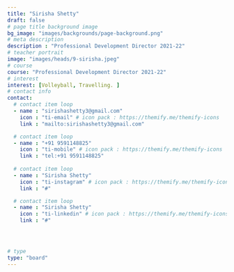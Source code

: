 ```yaml
---
title: "Sirisha Shetty"
draft: false
# page title background image
bg_image: "images/backgrounds/page-background.png"
# meta description
description : "Professional Development Director 2021-22"
# teacher portrait
image: "images/heads/9-sirisha.jpeg"
# course
course: "Professional Development Director 2021-22"
# interest
interest: [Volleyball, Travelling. ]
# contact info
contact:
  # contact item loop
  - name : "sirishashetty3@gmail.com"
    icon : "ti-email" # icon pack : https://themify.me/themify-icons
    link : "mailto:sirishashetty3@gmail.com"

  # contact item loop
  - name : "+91 9591148825"
    icon : "ti-mobile" # icon pack : https://themify.me/themify-icons
    link : "tel:+91 9591148825"
  
  # contact item loop
  - name : "Sirisha Shetty"
    icon : "ti-instagram" # icon pack : https://themify.me/themify-icons
    link : "#"

  # contact item loop
  - name : "Sirisha Shetty"
    icon : "ti-linkedin" # icon pack : https://themify.me/themify-icons
    link : "#"




# type
type: "board"
---
```

